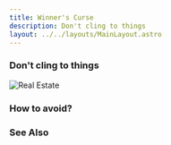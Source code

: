 ```yaml
---
title: Winner's Curse
description: Don't cling to things
layout: ../../layouts/MainLayout.astro
---
```


### Don't cling to things

![Real Estate](/images/real-estate.jpg)


### How to avoid?


### See Also

